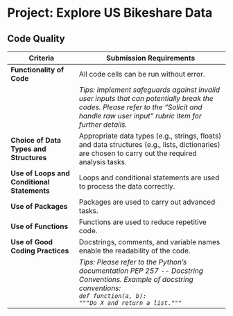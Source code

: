 # Project: Explore US Bikeshare Data


## Code Quality

| Criteria                           | Submission Requirements                                                                                                                |
|------------------------------------|----------------------------------------------------------------------------------------------------------------------------------------|
| **Functionality of Code**          | All code cells can be run without error.                                                                                               |
|                                    | *Tips: Implement safeguards against invalid user inputs that can potentially break the codes. Please refer to the “Solicit and handle raw user input” rubric item for further details.* |
| **Choice of Data Types and Structures** | Appropriate data types (e.g., strings, floats) and data structures (e.g., lists, dictionaries) are chosen to carry out the required analysis tasks. |
| **Use of Loops and Conditional Statements** | Loops and conditional statements are used to process the data correctly.                                                                    |
| **Use of Packages**                | Packages are used to carry out advanced tasks.                                                                                          |
| **Use of Functions**               | Functions are used to reduce repetitive code.                                                                                           |
| **Use of Good Coding Practices**   | Docstrings, comments, and variable names enable the readability of the code.                                                            |
|                                    | *Tips: Please refer to the Python’s documentation PEP 257 -- Docstring Conventions. Example of docstring conventions: <br> `def function(a, b):` <br> `"""Do X and return a list."""`* |